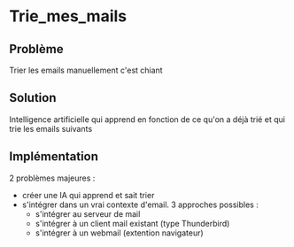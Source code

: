 # Trie_mes_mails

## Problème 

Trier les emails manuellement c'est chiant


## Solution

Intelligence artificielle qui apprend en fonction de ce qu'on a déjà trié et qui trie les emails suivants


## Implémentation

2 problèmes majeures :
- créer une IA qui apprend et sait trier
- s'intégrer dans un vrai contexte d'email. 3 approches possibles :
  - s'intégrer au serveur de mail
  - s'intégrer à un client mail existant (type Thunderbird)
  - s'intégrer à un webmail (extention navigateur)


